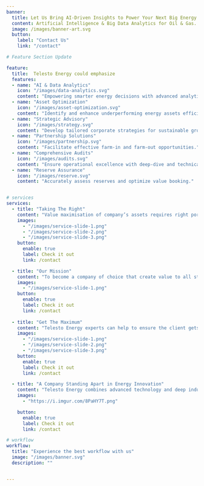```yaml
---
banner:
  title: Let Us Bring AI-Driven Insights to Power Your Next Big Energy Breakthrough
  content: Artificial Intelligence & Big Data Analytics for Oil & Gas.
  image: /images/banner-art.svg
  button:
    label: "Contact Us"
    link: "/contact"

# Feature Section Update

feature: 
  title:  Telesto Energy could emphasize
  features:
  - name: "AI & Data Analytics"
    icon: "/images/data-analytics.svg"
    content: "Empowering smarter energy decisions with advanced analytics."
  - name: "Asset Optimization"
    icon: "/images/asset-optimization.svg"
    content: "Identify and enhance underperforming energy assets efficiently."
  - name: "Strategic Advisory"
    icon: "/images/strategy.svg"
    content: "Develop tailored corporate strategies for sustainable growth."
  - name: "Partnership Solutions"
    icon: "/images/partnership.svg"
    content: "Facilitate effective farm-in and farm-out opportunities."
  - name: "Comprehensive Audits"
    icon: "/images/audits.svg"
    content: "Ensure operational excellence with deep-dive and technical audits."
  - name: "Reserve Assurance"
    icon: "/images/reserve.svg"
    content: "Accurately assess reserves and optimize value booking."


# services
services:
  - title: "Taking The Right"
    content: "Value maximisation of company’s assets requires right portfolio management. Telesto Energy provides oil and gas companies with a bridge between corporate strategy and operational planning. It allows companies to be more proactive and responsive to changing market and operational realities at each stage in the asset life cycle and at every level in the organization, from corporate planners to asset teams. In our portfolio advisory services, we provide"
    images:
      - "/images/service-slide-1.png"
      - "/images/service-slide-2.png"
      - "/images/service-slide-3.png"
    button:
      enable: true
      label: Check it out
      link: /contact

  - title: "Our Mission"
    content: "To become a company of choice that create value to all stakeholders through innovation and technology"
    images: 
      - "/images/service-slide-1.png"
    button:
      enable: true
      label: Check it out
      link: /contact
  
  - title: "Get The Maximum"
    content: "Telesto Energy experts can help to ensure the client gets maximum value out of oil and gas investments. In our value assurance service line we provide"
    images:
      - "/images/service-slide-1.png"
      - "/images/service-slide-2.png"
      - "/images/service-slide-3.png"
    button:
      enable: true
      label: Check it out
      link: /contact

  - title: "A Company Standing Apart in Energy Innovation"
    content: "Telesto Energy combines advanced technology and deep industry expertise to redefine operational efficiency in oil and gas. With a focus on AI-driven insights and sustainable strategies, Telesto empowers businesses to optimize their assets, enhance decision-making, and unlock untapped value across their energy portfolio."
    images:
      - "https://i.imgur.com/8PaHY7T.png"

    button:
      enable: true
      label: Check it out
      link: /contact

# workflow
workflow: 
  title: "Experience the best workflow with us"
  image: "/images/banner.svg"
  description: ""


---
```

